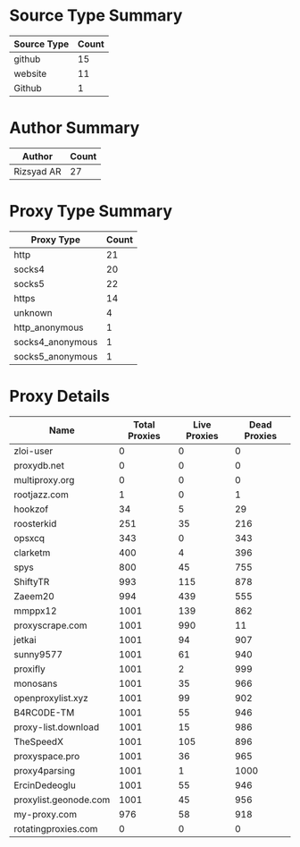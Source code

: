 # Source Type Summary

| Source Type | Count |
|-------------|-------|
| github | 15 |
| website | 11 |
| Github | 1 |


# Author Summary

| Author | Count |
|--------|-------|
| Rizsyad AR | 27 |


# Proxy Type Summary

| Proxy Type | Count |
|------------|-------|
| http | 21 |
| socks4 | 20 |
| socks5 | 22 |
| https | 14 |
| unknown | 4 |
| http_anonymous | 1 |
| socks4_anonymous | 1 |
| socks5_anonymous | 1 |


# Proxy Details

| Name | Total Proxies | Live Proxies | Dead Proxies |
|------|---------------|--------------|---------------|
| zloi-user | 0 | 0 | 0 |
| proxydb.net | 0 | 0 | 0 |
| multiproxy.org | 0 | 0 | 0 |
| rootjazz.com | 1 | 0 | 1 |
| hookzof | 34 | 5 | 29 |
| roosterkid | 251 | 35 | 216 |
| opsxcq | 343 | 0 | 343 |
| clarketm | 400 | 4 | 396 |
| spys | 800 | 45 | 755 |
| ShiftyTR | 993 | 115 | 878 |
| Zaeem20 | 994 | 439 | 555 |
| mmppx12 | 1001 | 139 | 862 |
| proxyscrape.com | 1001 | 990 | 11 |
| jetkai | 1001 | 94 | 907 |
| sunny9577 | 1001 | 61 | 940 |
| proxifly | 1001 | 2 | 999 |
| monosans | 1001 | 35 | 966 |
| openproxylist.xyz | 1001 | 99 | 902 |
| B4RC0DE-TM | 1001 | 55 | 946 |
| proxy-list.download | 1001 | 15 | 986 |
| TheSpeedX | 1001 | 105 | 896 |
| proxyspace.pro | 1001 | 36 | 965 |
| proxy4parsing | 1001 | 1 | 1000 |
| ErcinDedeoglu | 1001 | 55 | 946 |
| proxylist.geonode.com | 1001 | 45 | 956 |
| my-proxy.com | 976 | 58 | 918 |
| rotatingproxies.com | 0 | 0 | 0 |
